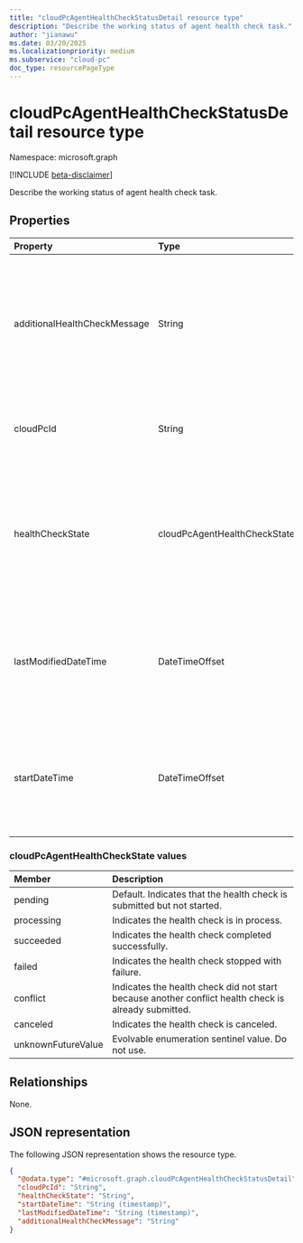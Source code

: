```yaml
---
title: "cloudPcAgentHealthCheckStatusDetail resource type"
description: "Describe the working status of agent health check task."
author: "jianawu"
ms.date: 03/20/2025
ms.localizationpriority: medium
ms.subservice: "cloud-pc"
doc_type: resourcePageType
---
```


# cloudPcAgentHealthCheckStatusDetail resource type

Namespace: microsoft.graph

[!INCLUDE [beta-disclaimer](../../includes/beta-disclaimer.md)]

Describe the working status of agent health check task.


## Properties
|Property|Type|Description|
|:---|:---|:---|
|additionalHealthCheckMessage|String|Contains additional optional information about this health check to help explain the current status of this health check. Example: "HealthCheck cannot be triggered while installing." Default is empty. Read Only.|
|cloudPcId|String|Indicates the unique identifier of the Cloud PC where the agent health check is happening. Read Only.|
|healthCheckState|cloudPcAgentHealthCheckState|Indicates the working status of the health check. Default value is `pending`.The possible values are: `pending`, `processing`, `succeeded`, `failed`, `conflict`, `canceled`, `unknownFutureValue`. Read Only.|
|lastModifiedDateTime|DateTimeOffset|Indicates the date and time when the last health check state was modified. The date and time information is shown using ISO 8601 format and is always in UTC time. Read Only.|
|startDateTime|DateTimeOffset|Indicates the date and time when the latest agent health check started.  The date and time information is shown using ISO 8601 format and is always in UTC time. Read Only.|

### cloudPcAgentHealthCheckState values 

|Member|Description|
|:---|:---|
|pending|Default. Indicates that the health check is submitted but not started.|
|processing|Indicates the health check is in process.|
|succeeded|Indicates the health check completed successfully.|
|failed|Indicates the health check stopped with failure.|
|conflict|Indicates the health check did not start because another conflict health check is already submitted.|
|canceled|Indicates the health check is canceled.|
|unknownFutureValue|Evolvable enumeration sentinel value. Do not use.|

## Relationships
None.

## JSON representation
The following JSON representation shows the resource type.
<!-- {
  "blockType": "resource",
  "@odata.type": "microsoft.graph.cloudPcAgentHealthCheckStatusDetail"
}
-->
``` json
{
  "@odata.type": "#microsoft.graph.cloudPcAgentHealthCheckStatusDetail",
  "cloudPcId": "String",
  "healthCheckState": "String",
  "startDateTime": "String (timestamp)",
  "lastModifiedDateTime": "String (timestamp)",
  "additionalHealthCheckMessage": "String"
}
```